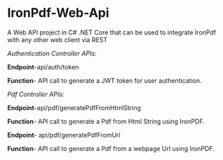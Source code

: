 # IronPdf-Web-Api
A Web API project in C# .NET Core that can be used to integrate IronPdf with any other web client via REST



*Authentication Controller APIs:*

**Endpoint**-api/auth/token

**Function**- API call to generate a JWT token for user authentication.




*Pdf Controller APIs:*

**Endpoint**-api/pdf/generatePdfFromHtmlString

**Function**- API call to generate a Pdf from Html String using IronPDF.



**Endpoint**- api/pdf/generatePdfFromUrl

**Function**- API call to generate a Pdf from a webpage Url using IronPDF.
